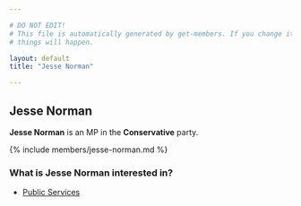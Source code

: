 ```yaml
---

# DO NOT EDIT!
# This file is automatically generated by get-members. If you change it, bad
# things will happen.

layout: default
title: "Jesse Norman"

---
```


## Jesse Norman

**Jesse Norman** is an MP in the **Conservative** party.

{% include members/jesse-norman.md %}

### What is Jesse Norman interested in?


* [Public Services](/interests/public-services.html)
